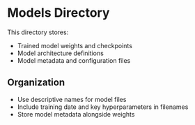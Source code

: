 # Models Directory

This directory stores:

- Trained model weights and checkpoints
- Model architecture definitions
- Model metadata and configuration files

## Organization

- Use descriptive names for model files
- Include training date and key hyperparameters in filenames
- Store model metadata alongside weights